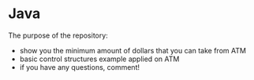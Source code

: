 # Java
The purpose of the repository:
- show you the minimum amount of dollars that you can take from ATM
- basic control structures example applied on ATM
- if you have any questions,  comment!

